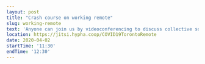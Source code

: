 ```yaml
---
layout: post
title: "Crash course on working remote"
slug: working-remote
text: 'Anyone can join us by videoconferencing to discuss collective solutions to challenges that arise when working remotely. See https://covid19.hypha.coop for details.'
location: https://jitsi.hypha.coop/COVID19TorontoRemote
date: 2020-04-02
startTime: '11:30'
endTime: '12:30'
---
```


